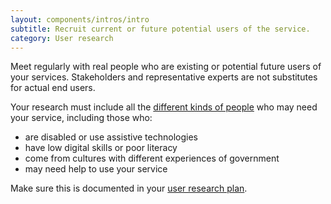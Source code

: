 ```yaml
---
layout: components/intros/intro
subtitle: Recruit current or future potential users of the service.
category: User research
---
```


Meet regularly with real people who are existing or potential future users of your services. Stakeholders and representative experts are not substitutes for actual end users.

Your research must include all the [different kinds of people](https://www.dta.gov.au/standard/design-principles/#this-is-for-everyone) who may need your service, including those who:
 - are disabled or use assistive technologies
 - have low digital skills or poor literacy
 - come from cultures with different experiences of government
 - may need help to use your service

Make sure this is documented in your [user research plan](#).
